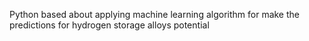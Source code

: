 Python based about applying machine learning algorithm for make the predictions for hydrogen storage alloys potential
